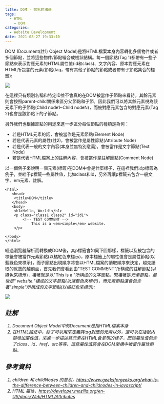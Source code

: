 ```yaml
---
title: DOM - 節點的構造 
tags:
  - HTML
	- DOM
categories:
  - Website Development
date: 2021-08-27 19:33:10
---
```




DOM (Document(註1) Object Model)是將HTML檔案本身內容轉化多個物件或者多個節點，並將這些物件/節點組合成樹狀結構。每一個節點(Tag 1)都帶有一些子節點來表示對應元素的HTML屬性值(id和class)、文字內容、原本對應元素在HTML所包含的元素/節點(tag，帶有其他子節點的節點或者帶有子節點集合的標籤):

![](https://res.cloudinary.com/dqfxgtyoi/image/upload/v1633109630/blog/dom/aDomNode_x6bv3g.png)


在這裡只有類別名稱和特定ID並不會真的在DOM被當作子節點來看待，其餘元素則會按照parent-child關係來區分父節點和子節，因此我們可以將其餘元素視為該元素下的子節點(Child node1~Child nodeN)，而被對應元素包含的對應元素(Tag 2)也會是該節點下的子節點。

另外我們也根據節點的用途來進一步區分每個節點的種類是為何：

- 若是HTML元素的話，會被當作是元素節點(Element Node)
- 若是代表元素的屬性(註2)，會被當作是屬性節點(Attribute Node)
- 若是代表一般的文字內容(本身並無特別意義)，會被當作是文字節點(Text Node)
- 若是代表HTML檔案上的註解內容，會被當作是註解節點(Comment Node) 


以一個例子來說明一個元素(標籤)在DOM中會是什麼樣子，在這裡我們以p標籤為例子，並給予p標籤一些屬性值，比如class和id，另外再讓p標籤去包含一般文字、em元素、註解。
```
<html>
   <head>
	<title>DOM</title>
   </head>
   <body>
	<h1>Hello, World!</h1>
  	<p class="class1 class2" id="id1">
		<!-- TEST COMMENT -->
    		This is a <em>simple</em> website.
 	</p>
        
</body>
</html>
```

經過瀏覽器解析而轉換成DOM後，其p標籤會如同下圖那樣，標籤以及被包含的標籤會被當作元素節點(以橘紅色來標示)，原本標籤上的屬性值會是屬性節點(以藍綠色來標示)，而子節點出現順序將會以HTML檔案的讀取順序來決定，越先讀取的就放的越前面，首先我們會看到由"TEST COMMENT"所構成的註解節點(以綠色來標示)，接著就是以"This is a "所構成的文字節點，緊接著是<em>元素節點，最後是" website."構成的文字節點(以淺藍色來標示)，而<em>元素節點還會包含著"simple"所構成的文字節點(以橘紅色來標示):

![](https://res.cloudinary.com/dqfxgtyoi/image/upload/v1630055616/blog/dom/aDomNodeExample_ncvwwt.png)

## 註解
1. Document Object Model中的Document是指HTML檔案本身
2. 在HTML語法中，除了可以用<tag></tag>來定義其tag對應的元素以外，還可以在括號內部增加屬性值，來進一步描述其元素在HTML會呈現的樣子，而該屬性值包含了class、id、href、src等等，這些屬性值將會在DOM架構中被當作屬性節點。

## 參考資料
1. children 和 childNodes 的差別，https://www.geeksforgeeks.org/what-is-the-difference-between-children-and-childnodes-in-javascript/
2. HTML 屬性，https://developer.mozilla.org/en-US/docs/Web/HTML/Attributes
